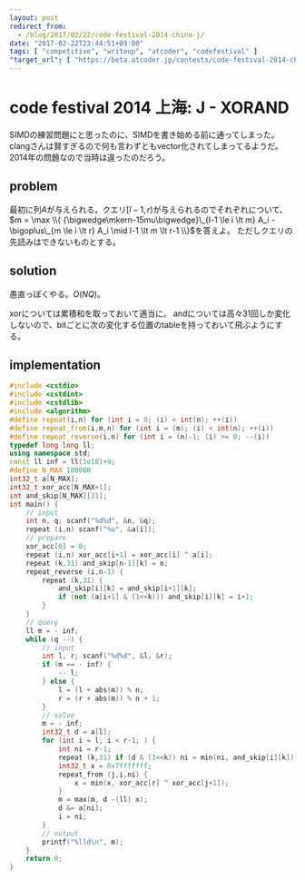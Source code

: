 ```yaml
---
layout: post
redirect_from:
  - /blog/2017/02/22/code-festival-2014-china-j/
date: "2017-02-22T23:44:51+09:00"
tags: [ "competitive", "writeup", "atcoder", "codefestival" ]
"target_url": [ "https://beta.atcoder.jp/contests/code-festival-2014-china/tasks/code_festival_china_j" ]
---
```


# code festival 2014 上海: J - XORAND

SIMDの練習問題にと思ったのに、SIMDを書き始める前に通ってしまった。
clangさんは賢すぎるので何も言わずともvector化されてしまってるようだ。
2014年の問題なので当時は違ったのだろう。

## problem

最初に列$A$が与えられる。クエリ$[l-1,r)$が与えられるのでそれぞれについて、$m = \max \\{ {\bigwedge\mkern-15mu\bigwedge}\_{l-1 \le i \lt m} A_i - \bigoplus\_{m \le i \lt r} A_i \mid l-1 \lt m \lt r-1 \\}$を答えよ。
ただしクエリの先読みはできないものとする。

## solution

愚直っぽくやる。$O(NQ)$。

xorについては累積和を取っておいて適当に。
andについては高々$31$回しか変化しないので、bitごとに次の変化する位置のtableを持っておいて飛ぶようにする。

## implementation

``` c++
#include <cstdio>
#include <cstdint>
#include <cstdlib>
#include <algorithm>
#define repeat(i,n) for (int i = 0; (i) < int(n); ++(i))
#define repeat_from(i,m,n) for (int i = (m); (i) < int(n); ++(i))
#define repeat_reverse(i,n) for (int i = (n)-1; (i) >= 0; --(i))
typedef long long ll;
using namespace std;
const ll inf = ll(1e18)+9;
#define N_MAX 100000
int32_t a[N_MAX];
int32_t xor_acc[N_MAX+1];
int and_skip[N_MAX][31];
int main() {
    // input
    int n, q; scanf("%d%d", &n, &q);
    repeat (i,n) scanf("%u", &a[i]);
    // prepare
    xor_acc[0] = 0;
    repeat (i,n) xor_acc[i+1] = xor_acc[i] ^ a[i];
    repeat (k,31) and_skip[n-1][k] = n;
    repeat_reverse (i,n-1) {
        repeat (k,31) {
            and_skip[i][k] = and_skip[i+1][k];
            if (not (a[i+1] & (1<<k))) and_skip[i][k] = i+1;
        }
    }
    // query
    ll m = - inf;
    while (q --) {
        // input
        int l, r; scanf("%d%d", &l, &r);
        if (m == - inf) {
            -- l;
        } else {
            l = (l + abs(m)) % n;
            r = (r + abs(m)) % n + 1;
        }
        // solve
        m = - inf;
        int32_t d = a[l];
        for (int i = l; i < r-1; ) {
            int ni = r-1;
            repeat (k,31) if (d & (1<<k)) ni = min(ni, and_skip[i][k]);
            int32_t x = 0x7fffffff;
            repeat_from (j,i,ni) {
                x = min(x, xor_acc[r] ^ xor_acc[j+1]);
            }
            m = max(m, d -(ll) x);
            d &= a[ni];
            i = ni;
        }
        // output
        printf("%lld\n", m);
    }
    return 0;
}
```
